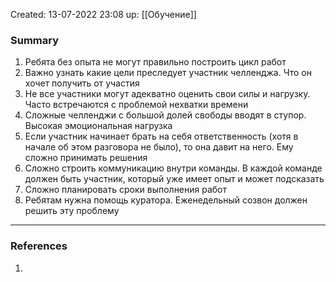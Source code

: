 Created: 13-07-2022 23:08
up: [[Обучение]]

### Summary
1. Ребята без опыта не могут правильно построить цикл работ
2. Важно узнать какие цели преследует участник челленджа. Что он хочет получить от участия
3. Не все участники могут адекватно оценить свои силы и нагрузку. Часто встречаются с проблемой нехватки времени
4. Сложные челленджи с большой долей свободы вводят в ступор. Высокая эмоциональная нагрузка
5. Если участник начинает брать на себя ответственность (хотя в начале об этом разговора не было), то она давит на него. Ему сложно принимать решения
6. Сложно строить коммуникацию внутри команды. В каждой команде должен быть участник, который уже имеет опыт и может подсказать
7. Сложно планировать сроки выполнения работ
8. Ребятам нужна помощь куратора. Еженедельный созвон должен решить эту проблему
__________
### References
1. 